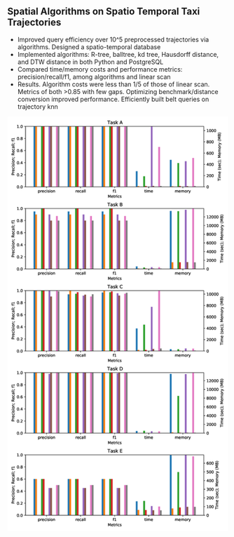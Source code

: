 ## Spatial Algorithms on Spatio Temporal Taxi Trajectories
- Improved query efficiency over 10^5 preprocessed trajectories via algorithms. Designed a spatio-temporal database
- Implemented algorithms: R-tree, balltree, kd tree, Hausdorff distance, and DTW distance in both Python and PostgreSQL
- Compared time/memory costs and performance metrics: precision/recall/f1, among algorithms and linear scan
- Results. Algorithm costs were less than 1/5 of those of linear scan. Metrics of both >0.85 with few gaps. Optimizing benchmark/distance conversion improved performance. Efficiently built belt queries on trajectory knn

![performance](readme_img/performance.png)